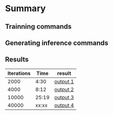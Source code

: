 

Summary
=======


Trainning commands
------------------


<insert here>


Generating inference commands
-----------------------------


<insert here>



Results
-------


<insert table with the following format>


| Iterations  | Time | result |
| --- | --- | --- |
| 2000 | 4:30 | [output 1](outfiles/out1.txt) |
| 4000 | 8:12 | [output 2](outfiles/out2.txt) |
| 10000 | 25:19 | [output 3](outfiles/out3.txt) |
| 40000 | xx:xx    | [output 4](outfiles/out4.txt) |









